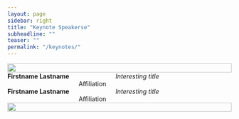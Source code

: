 ```yaml
---
layout: page
sidebar: right
title: "Keynote Speakerse"
subheadline: ""
teaser: ""
permalink: "/keynotes/"
---
```


<div class="row">
  <div class="small-6 columns">
      <img src="{{ site.urlimg }}/aurora1.jpg" alt="" width="100%">
  </div>
  <div class="small-6 columns">
      <b>Firstname Lastname</b><br>
    Affiliation<br>
    <i>Interesting title</i>
  </div>
</div>


<div class="row">
  <div class="small-6 columns">
      <b>Firstname Lastname</b><br>
    Affiliation<br>
    <i>Interesting title</i>
  </div>
  <div class="small-6 columns">
      <img src="{{ site.urlimg }}/aurora2.jpg" alt="" width="100%">
  </div>
</div>
